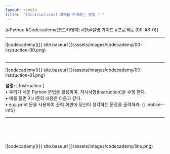 ```yaml
---
layout: single
title:  "[Instructions] 과제를 처리하는 방법 !!"
---
```

    


[#Python #Codecademy(코드카데미) #한글설명 가이드 #프로젝트 (00-#6-0)]


<hr/>

![codecademy]({{ site.baseurl }}/assets/images/codecademy/00-instruction-00.png)    
<br>
<hr/>

![codecademy]({{ site.baseurl }}/assets/images/codecademy/00-instruction-01.png)    


**설명:** [ Instruction ]    
• 우리가 배운 Python 문법을 활용하여, 지시사항(Instruction)을 수행 한다.    
• 예를 들면 지시문의 내용은 다음과 같다.    
• e.g. print 문을 사용하여 출력 화면에 당신이 생각하는 문장을 출력하라. 
{: .notice--info}


<hr/>    
<br>    

<br>
<br>
<br>
![codecademy]({{ site.baseurl }}/assets/images/codecademy/line.png)   
